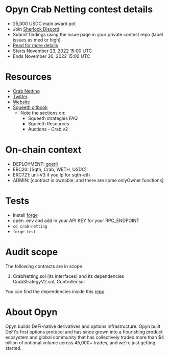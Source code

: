 # Opyn Crab Netting contest details

- 25,000 USDC main award pot
- Join [Sherlock Discord](https://discord.gg/MABEWyASkp)
- Submit findings using the issue page in your private contest repo (label issues as med or high)
- [Read for more details](https://docs.sherlock.xyz/audits/watsons)
- Starts November 23, 2022 15:00 UTC
- Ends November 30, 2022 15:00 UTC

# Resources

- [Crab Netting](https://opynopyn.notion.site/Crab-Netting-Blurb-d4ce8a3c75694c54af03b3997a70be0c)
- [Twitter](https://twitter.com/opyn_)
- [Website](https://www.opyn.co/)
- [Squeeth gitbook](https://opyn.gitbook.io/squeeth/resources/squeeth-faq)
    - Note the sections on:
        - Squeeth strategies FAQ 
	    - Squeeth Resources
	    - Auctions - Crab v2

# On-chain context



- DEPLOYMENT: [goerli](https://goerli.etherscan.io/address/0xf3e40abf4c06b9454440cb93d42e60de5e67db2a)
- ERC20: [Sqth, Crab, WETH, USDC]
- ERC721: uni-V3 if you lp for sqth-eth
- ADMIN: [contract is ownable; and there are some onlyOwner functions]


# Tests

- Install [forge](https://book.getfoundry.sh/getting-started/installation)
- open .env and add in your API KEY for your RPC_ENDPOINT
- `cd crab-netting`
- `forge test`

# Audit scope

The following contracts are in scope
1. CrabNetting.sol (its interfaces) and its dependencies CrabStrategyV2.sol, Controller.sol

You can find the dependencies inside this [repo](https://github.com/opynfinance/squeeth-monorepo/)

# About Opyn

Opyn builds DeFi-native derivatives and options infrastructure. Opyn built DeFi's first options protocol and has since grown into a flourishing product ecosystem and global community that has collectively traded more than $4 billion of notional volume across 45,000+ trades, and we're just getting started.

